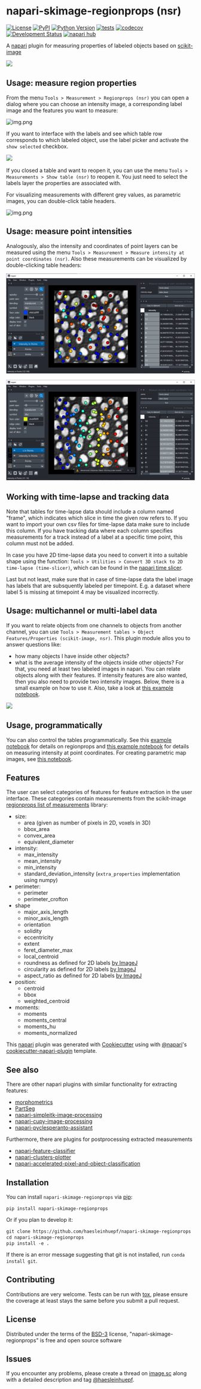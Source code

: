 # napari-skimage-regionprops (nsr)

[![License](https://img.shields.io/pypi/l/napari-skimage-regionprops.svg?color=green)](https://github.com/haesleinhuepf/napari-skimage-regionprops/raw/master/LICENSE)
[![PyPI](https://img.shields.io/pypi/v/napari-skimage-regionprops.svg?color=green)](https://pypi.org/project/napari-skimage-regionprops)
[![Python Version](https://img.shields.io/pypi/pyversions/napari-skimage-regionprops.svg?color=green)](https://python.org)
[![tests](https://github.com/haesleinhuepf/napari-skimage-regionprops/workflows/tests/badge.svg)](https://github.com/haesleinhuepf/napari-skimage-regionprops/actions)
[![codecov](https://codecov.io/gh/haesleinhuepf/napari-skimage-regionprops/branch/master/graph/badge.svg)](https://codecov.io/gh/haesleinhuepf/napari-skimage-regionprops)
[![Development Status](https://img.shields.io/pypi/status/napari-skimage-regionprops.svg)](https://en.wikipedia.org/wiki/Software_release_life_cycle#Alpha)
[![napari hub](https://img.shields.io/endpoint?url=https://api.napari-hub.org/shields/napari-skimage-regionprops)](https://napari-hub.org/plugins/napari-skimage-regionprops)

 
A [napari] plugin for measuring properties of labeled objects based on [scikit-image]

![](https://github.com/haesleinhuepf/napari-skimage-regionprops/raw/master/images/interactive.gif)

## Usage: measure region properties

From the menu `Tools > Measurement > Regionprops (nsr)` you can open a dialog where you can choose an intensity image, a corresponding label image and the features you want to measure:

![img.png](https://github.com/haesleinhuepf/napari-skimage-regionprops/raw/master/images/dialog.png)

If you want to interface with the labels and see which table row corresponds to which labeled object, use the label picker and
activate the `show selected` checkbox.

![](https://github.com/haesleinhuepf/napari-skimage-regionprops/raw/master/images/interactive.png)

If you closed a table and want to reopen it, you can use the menu `Tools > Measurements > Show table (nsr)` to reopen it. 
You just need to select the labels layer the properties are associated with.

For visualizing measurements with different grey values, as parametric images, you can double-click table headers.

![img.png](https://github.com/haesleinhuepf/napari-skimage-regionprops/raw/master/images/label_value_visualization.gif)

## Usage: measure point intensities

Analogously, also the intensity and coordinates of point layers can be measured using the menu `Tools > Measurement > Measure intensity at point coordinates (nsr)`. 
Also these measurements can be visualized by double-clicking table headers:

![img.png](measure_point_intensity.png)

![img_1.png](measure_point_coordinate.png)

## Working with time-lapse and tracking data

Note that tables for time-lapse data should include a column named "frame", which indicates which slice in
time the given row refers to. If you want to import your own csv files for time-lapse data make sure to include this column.
If you have tracking data where each column specifies measurements for a track instead of a label at a specific time point,
this column must not be added.

In case you have 2D time-lapse data you need to convert it into a suitable shape using the function: `Tools > Utilities > Convert 3D stack to 2D time-lapse (time-slicer)`,
which can be found in the [napari time slicer](https://www.napari-hub.org/plugins/napari-time-slicer).

Last but not least, make sure that in case of time-lapse data the label image has labels that are subsquently labeled per timepoint.
E.g. a dataset where label 5 is missing at timepoint 4 may be visualized incorrectly.

## Usage: multichannel or multi-label data

If you want to relate objects from one channels to objects from another channel, you can use `Tools > Measurement tables > Object Features/Properties (scikit-image, nsr)`. 
This plugin module allos you to answer questions like:
  - how many objects I have inside other objects?
  - what is the average intensity of the objects inside other objects?
For that, you need at least two labeled images in napari. You can relate objects along with their features. 
If intensity features are also wanted, then you also need to provide two intensity images. 
Below, there is a small example on how to use it. 
Also, take a look at [this example notebook](https://github.com/haesleinhuepf/napari-skimage-regionprops/blob/master/demo/measure_relationship_to_other_channels_plugin.ipynb).
 
 ![](https://github.com/haesleinhuepf/napari-skimage-regionprops/raw/master/images/things_inside_things_demo.gif)

## Usage, programmatically

You can also control the tables programmatically. See this 
[example notebook](https://github.com/haesleinhuepf/napari-skimage-regionprops/blob/master/demo/tables.ipynb) for details on regionprops and
[this example notebook](https://github.com/haesleinhuepf/napari-skimage-regionprops/blob/master/demo/measure_points.ipynb) for details on measuring intensity at point coordinates. For creating parametric map images, see [this notebook](https://github.com/haesleinhuepf/napari-skimage-regionprops/blob/master/demo/map_measurements.ipynb).


## Features
The user can select categories of features for feature extraction in the user interface. These categories contain measurements from the scikit-image [regionprops list of measurements](https://scikit-image.org/docs/dev/api/skimage.measure.html#skimage.measure.regionprops) library:
* size:
  * area (given as number of pixels in 2D, voxels in 3D)
  * bbox_area
  * convex_area
  * equivalent_diameter
* intensity:
  * max_intensity 
  * mean_intensity
  * min_intensity
  * standard_deviation_intensity (`extra_properties` implementation using numpy)
* perimeter:
  * perimeter
  * perimeter_crofton
* shape
  * major_axis_length
  * minor_axis_length
  * orientation
  * solidity
  * eccentricity
  * extent
  * feret_diameter_max
  * local_centroid
  * roundness as defined for 2D labels [by ImageJ](https://imagej.nih.gov/ij/docs/menus/analyze.html#set)
  * circularity as defined for 2D labels  [by ImageJ](https://imagej.nih.gov/ij/docs/menus/analyze.html#set)
  * aspect_ratio as defined for 2D labels [by ImageJ](https://imagej.nih.gov/ij/docs/menus/analyze.html#set)
* position:
  * centroid
  * bbox
  * weighted_centroid
* moments:
  * moments
  * moments_central
  * moments_hu
  * moments_normalized

 

This [napari] plugin was generated with [Cookiecutter] using with [@napari]'s [cookiecutter-napari-plugin] template.

## See also

There are other napari plugins with similar functionality for extracting features:
* [morphometrics](https://www.napari-hub.org/plugins/morphometrics)
* [PartSeg](https://www.napari-hub.org/plugins/PartSeg)
* [napari-simpleitk-image-processing](https://www.napari-hub.org/plugins/napari-simpleitk-image-processing)
* [napari-cupy-image-processing](https://www.napari-hub.org/plugins/napari-cupy-image-processing)
* [napari-pyclesperanto-assistant](https://www.napari-hub.org/plugins/napari-pyclesperanto-assistant)

Furthermore, there are plugins for postprocessing extracted measurements
* [napari-feature-classifier](https://www.napari-hub.org/plugins/napari-feature-classifier)
* [napari-clusters-plotter](https://www.napari-hub.org/plugins/napari-clusters-plotter)
* [napari-accelerated-pixel-and-object-classification](https://www.napari-hub.org/plugins/napari-accelerated-pixel-and-object-classification)

## Installation

You can install `napari-skimage-regionprops` via [pip]:

    pip install napari-skimage-regionprops

Or if you plan to develop it:

    git clone https://github.com/haesleinhuepf/napari-skimage-regionprops
    cd napari-skimage-regionprops
    pip install -e .

If there is an error message suggesting that git is not installed, run `conda install git`.

## Contributing

Contributions are very welcome. Tests can be run with [tox], please ensure
the coverage at least stays the same before you submit a pull request.

## License

Distributed under the terms of the [BSD-3] license,
"napari-skimage-regionprops" is free and open source software

## Issues

If you encounter any problems, please create a thread on [image.sc] along with a detailed description and tag [@haesleinhuepf].

[napari]: https://github.com/napari/napari
[Cookiecutter]: https://github.com/audreyr/cookiecutter
[@napari]: https://github.com/napari
[BSD-3]: http://opensource.org/licenses/BSD-3-Clause
[cookiecutter-napari-plugin]: https://github.com/napari/cookiecutter-napari-plugin
[image.sc]: https://image.sc
[napari]: https://github.com/napari/napari
[tox]: https://tox.readthedocs.io/en/latest/
[pip]: https://pypi.org/project/pip/
[PyPI]: https://pypi.org/
[scikit-image]: https://scikit-image.org/
[@haesleinhuepf]: https://twitter.com/haesleinhuepf

